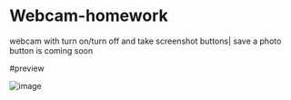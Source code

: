 # Webcam-homework
webcam with turn on/turn off and take screenshot buttons| save a photo button is coming soon 


#preview 

![image](https://user-images.githubusercontent.com/113420049/207268463-0b51089d-2795-4bc2-8ec6-8e43dbb3a18f.png)

